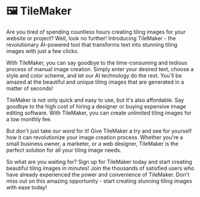# 🖼️ TileMaker

Are you tired of spending countless hours creating tiling images for your website or project? Well, look no further! Introducing TileMaker - the revolutionary AI-powered tool that transforms text into stunning tiling images with just a few clicks.

With TileMaker, you can say goodbye to the time-consuming and tedious process of manual image creation. Simply enter your desired text, choose a style and color scheme, and let our AI technology do the rest. You'll be amazed at the beautiful and unique tiling images that are generated in a matter of seconds!

TileMaker is not only quick and easy to use, but it's also affordable. Say goodbye to the high cost of hiring a designer or buying expensive image editing software. With TileMaker, you can create unlimited tiling images for a low monthly fee.

But don't just take our word for it! Give TileMaker a try and see for yourself how it can revolutionize your image creation process. Whether you're a small business owner, a marketer, or a web designer, TileMaker is the perfect solution for all your tiling image needs.

So what are you waiting for? Sign up for TileMaker today and start creating beautiful tiling images in minutes! Join the thousands of satisfied users who have already experienced the power and convenience of TileMaker. Don't miss out on this amazing opportunity - start creating stunning tiling images with ease today!
